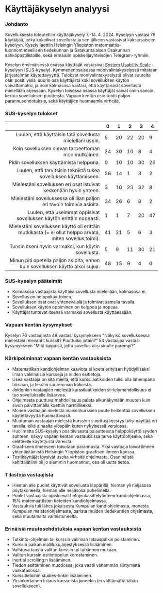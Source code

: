 # Käyttäjäkyselyn analyysi

### Johdanto

Sovelluksesta toteutettiin käyttäjäkysely 7.-14. 4. 2024. Kyselyyn vastasi 76 käyttäjää, jotka kokeilivat sovellusta ja sen jälkeen vastasivat kaksiosaiseen kyselyyn. Kysely jaettiin Helsingin Yliopiston matemaattis-luonnontieteellisen tiedekunnan ja Satakuntalaisen Osakunnan sähköpostilistoille, sekä erinäisiin opiskelijayhteisöjen Telegram-ryhmiin.

Kyselyn ensimäisessä osassa käyttäjät vastasivat [System Usability Scale](https://en.wikipedia.org/wiki/System_usability_scale) -kyselyyn \(SUS-kysely\). Kymmenenosaisessa monivalintakyselyssä mitataan järjestelmän käytettävyyttä. Tulokset monivalintakyselystä olivat suurelta osin positiivisia, suurin osa käyttäjistä koki sovelluksen käytön vaivattomaksi, ja noin kolmasosa vastasi, että käyttäisivät sovellusta mielellään arjessaan. Kyselyn toisessa osassa käyttäjät saivat omin sanoin kertoa sovelluksen puutteista. Vapaan kentän osio tuotti paljon parannusehdotuksia, sekä käyttäjien huomaamia virheitä.

### SUS-kyselyn tulokset

|                                                                                                         |  0 |  1 |  2 |  3 |  4 |
|--------------------------------------------------------------------------------------------------------:|----|----|----|----|----|
|                                               Luulen, että käyttäisin tätä sovellusta mielelläni usein. |  5 | 20 | 22 | 20 |  9 |
|                                                     Koin sovelluksen olevan tarpeettoman monimutkainen. | 24 | 30 | 10 |  8 |  4 |
|                                                                 Pidin sovelluksen käyttämistä helppona. |  0 | 10 | 10 | 30 | 26 |
|                                       Luulen, että tarvitsisin teknistä tukea sovelluksen käyttämiseen. | 56 | 14 |  1 |  3 |  2 |
|                                        Mielestäni sovelluksen eri osat istuivat keskenään hyvin yhteen. |  3 | 10 | 23 | 32 |  8 |
|                                  Mielestäni sovelluksessa oli liian paljon eri tavoin toimivia asioita. | 34 | 26 |  6 |  8 |  2 |
|                                   Luulen, että useimmat oppisivat sovelluksen käytön erittäin nopeasti. |  1 |  1 |  7 | 20 | 47 |
| Mielestäni sovelluksen käyttö oli erittäin mutkikasta (= ei ollut helppo arvata, miten sovellus toimi). | 41 | 21 |  5 |  6 |  3 |
|                                                    Tunsin itseni hyvin varmaksi, kun käytin sovellusta. |  5 |  9 | 11 | 30 | 21 |
|                          Minun piti opetella paljon asioita, ennen kuin sovelluksen käyttö alkoi sujua. | 48 | 15 |  9 |  4 |  0 |

### SUS-kyselyn päätelmät

 - Kolmasosa vastaajista käyttäisi sovellusta mielellään, kolmasosa ei.
 - Sovellus on helppokäyttöinen.
 - Sovelluksen osat ovat yhteneväisiä ja toimivat samalla tavalla.
 - Sovelluksen käytön oppiminen on helppoa ja nopeaa.
 - Käyttäjät tuntevat itsensä varmaksi sovellusta käyttäessään.

### Vapaan kentän kysymykset

Kyselyn 76 vastaajasta 48 vastasi kysymykseen "Näkyikö sovelluksessa mielestäsi relevantit kurssit? Puuttuiko jotain?" 54 vastaajaa vastasi kysymykseen "Mitä kaipaisit, jotta sovellus olisi sinulle parempi?"

### Kärkipoiminnat vapaan kentän vastauksista

 - Matematiikan kandiohjelman kaaviota ei koeta erityisen hyödylliseksi ilman valinnaisia kursseja ja niiden esitietoja.
 - Usea vastaaja on sitä mieltä, että kurssilaatikoiden tulisi olla lähempänä toisiaan, ja tekstin suuremman kokoista.
 - Joidenkin vastaajien mielestä kurssilaatikoiden siirtelymahdollisuus ei tuo sovellukselle lisäarvoa.
 - Ohjelmasta puuttuva mahdollisuus palata alkunäkymään muuten kuin sivun päivittämällä koettiin harmilliseksi.
 - Monen vastaajan mielestä maiserikurssien puute heikentää sovelluksen käytettävyyttä huomattavasti.
 - Muutaman vastaajan mielestä kurssien suoritusjärjestys tulisi näyttää eri tavalla, eikä alhaalta ylöspäin kuten nykyisessä versiossa.
 - Huolimatta SUS-kyselyn positiivisesta palautteesta helppokäyttöisyyden suhteen, näkyy vapaan kentän vastauksissa tarve käyttöohjeelle, sekä selitteelle käytetyistä väreistä.
 - Graafiseen ilmeeseen toivotaan parannusta. Yksi vastaaja toivoi ilmeen yhtenäistämistä Helsingin Yliopiston graafisen ilmeen kanssa.
 - Testikäyttäjät löysivät useita virheitä ohjelmasta. Osan näistä kehittäjätiimi oli jo aiemmin huomannut, osa oli uutta tietoa.

 ### Tilastoja vastaajista

  - Hieman alle puolet käyttivät sovellusta läppärillä, hieman yli neljäsosa pöytäkoneella, hieman alle neljäsosa puhelimella.
  - Puolet vastaajista opisklevat tietojenkäsittelytieteen kandiohjelmassa, 15% matemaattisten tieteiden kandiohjelmassa.
  - Vastauksia tuli lähes jokaisesta Kumpulan kandiohjelmasta, monesta Kumpulan maisteriohjelmasta, parista muiden tiedekuntien ohjelmasta, sekä muutamalta valmistuneelta.

### Erinäisiä muutosehdotuksia vapaan kentän vastauksista

 - Tutkinto-ohjelman tai kurssin valinnan latauspalkin poistaminen.
 - Kurssin paikan mallilukujärjestyksessä lisääminen.
 - Vaihtuva tausta valitun kurssin tai tutkinnon mukaan.
 - Valitun kurssin esitietopolun korostaminen.
 - Inertial scrolling:n lisääminen.
 - Tiedon esittäminen muodossa, joka vaatii vähemmän siirtymistä vaakatasossa.
 - Kurssitietoihin studies-linkin lisääminen.
 - Yksinkertainen listaus kursseista jonnekin (ei välttämättä tähän sovellukseen).